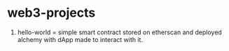 # web3-projects

1. hello-world = simple smart contract stored on etherscan and deployed alchemy with dApp made to interact with it. 
